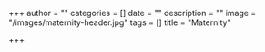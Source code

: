 +++
author = ""
categories = []
date = ""
description = ""
image = "/images/maternity-header.jpg"
tags = []
title = "Maternity"

+++
